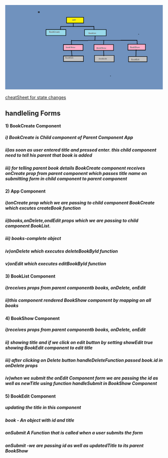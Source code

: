 ![Structure of App](./public/structure.png)

[cheatSheet for state changes](https://state-updates.vercel.app/)

## handleling Forms
#### 1) BookCreate Component
##### i) BookCreate is Child component of Parent Component App
##### ii)as soon as user entered title and pressed enter. this child component need to tell his parent that book is added
##### iii) for telling parent book details BookCreate component receives onCreate prop from parent component which passes title name on submitting form in child component to parent component

#### 2) App Component
##### i)onCreate prop which we are passing to child component BookCreate which excutes createBook function
##### ii)books,onDelete,ondEdit props which we are passing to child component BookList.
##### iii) books-complete object
##### iv)onDelete which executes deleteBookById function
##### v)onEdit which executes editBookById function
#### 3) BookList Component
##### i)receives props from parent componentb books, onDelete, onEdit
##### ii)this component rendered BookShow component by mapping on all books

#### 4)  BookShow Component
##### i)receives props from parent componentb books, onDelete, onEdit
##### ii) showing title and if we click on edit button by setting showEdit true showing BookEdit component to edit title
##### iii) after clicking on Delete button handleDeleteFunction passed book.id in onDelete props
##### iv)when we submit the onEdit Component form we are passing the id as well as newTitle using function handleSubmit in BookShow Component
#### 5) BookEdit Component
##### updating the title in this component
##### book - An object with id and title
##### onSubmit A Function that is called when a user submits the form
##### onSubmit -we are passing id as well as updatedTitle to its parent BookShow